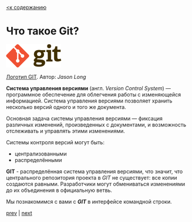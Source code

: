 [<к содержанию](./readme.md)

# Что такое Git?

![Логотип GIT](./assets/Git-logo.png)

[Логотип GIT](http://git-scm.com/downloads/logos). Автор: _Jason Long_


**Система управления версиями** (англ. *Version Control System*) — программное обеспечение для облегчения работы с изменяющейся информацией. Система управления версиями позволяет хранить несколько версий одного и того же документа.

Основная задача системы управления версиями — фиксация различных изменений, произведенных с документами, и возможность отслеживать и управлять этими изменениями.

Системы контроля версий могут быть:

* централизованными
* распределёнными

**GIT** - распределённая система управления версиями, что значит, что центрального репозитория проекта в *GIT* не существует: все копии создаются равными. Разработчики могут обмениваться изменениями до их объединения в официальную ветвь.

Мы познакомимся с вами с ***GIT*** в интерфейсе командной строки.

[prev](./readme.md) | [next](./install.md)